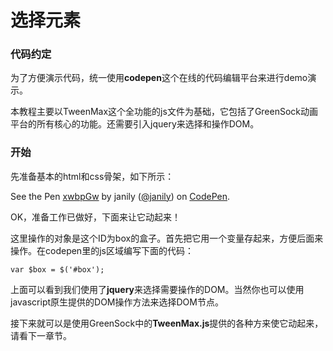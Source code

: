 # 选择元素

### 代码约定

为了方便演示代码，统一使用**codepen**这个在线的代码编辑平台来进行demo演示。

本教程主要以TweenMax这个全功能的js文件为基础，它包括了GreenSock动画平台的所有核心的功能。还需要引入jquery来选择和操作DOM。

### 开始

先准备基本的html和css骨架，如下所示：

<p data-height="300" data-theme-id="17491" data-slug-hash="xwbpGw" data-default-tab="result" data-user="janily" data-embed-version="2" data-pen-title="xwbpGw" class="codepen">See the Pen <a href="http://codepen.io/janily/pen/xwbpGw/">xwbpGw</a> by janily (<a href="http://codepen.io/janily">@janily</a>) on <a href="http://codepen.io">CodePen</a>.</p>
<script async src="https://production-assets.codepen.io/assets/embed/ei.js"></script>

OK，准备工作已做好，下面来让它动起来！

这里操作的对象是这个ID为box的盒子。首先把它用一个变量存起来，方便后面来操作。在codepen里的js区域编写下面的代码：

```
var $box = $('#box');
```

上面可以看到我们使用了**jquery**来选择需要操作的DOM。当然你也可以使用javascript原生提供的DOM操作方法来选择DOM节点。

接下来就可以是使用GreenSock中的**TweenMax.js**提供的各种方来使它动起来，请看下一章节。




